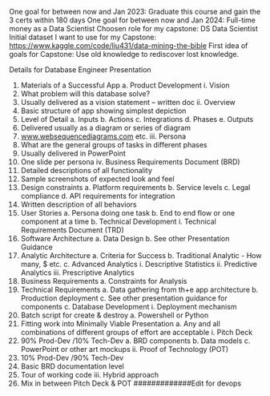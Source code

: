 One goal for between now and Jan 2023: Graduate this course and gain the 3 certs within 180 days
One goal for between now and Jan 2024: Full-time money as a Data Scientist
Choosen role for my capstone: DS Data Scientist
Initial dataset I want to use for my Capstone: https://www.kaggle.com/code/liu431/data-mining-the-bible
First idea of goals for Capstone: Use old knowledge to rediscover lost knowledge.


Details for Database Engineer Presentation
1. Materials of a Successful App
a. Product Development 
i. Vision 
1. What problem will this database solve? 
2. Usually delivered as a vision statement – written doc 
ii. Overview 
1. Basic structure of app showing simplest depiction 
2. Level of Detail 
a. Inputs 
b. Actions 
c. Integrations 
d. Phases 
e. Outputs 
3. Delivered usually as a diagram or series of diagram 
4. www.websequencediagrams.com etc. 
iii. Persona 
1. What are the general groups of tasks in different phases 
2. Usually delivered in PowerPoint 
3. One slide per persona 
iv. Business Requirements Document (BRD) 
1. Detailed descriptions of all functionality 
2. Sample screenshots of expected look and feel 
3. Design constraints 
a. Platform requirements 
b. Service levels 
c. Legal compliance 
d. API requirements for integration 
4. Written description of all behaviors 
5. User Stories 
a. Persona doing one task 
b. End to end flow or one component at a time 
b. Technical Development 
i. Technical Requirements Document (TRD) 
1. Software Architecture 
a. Data Design 
b. See other Presentation Guidance 
2. Analytic Architecture 
a. Criteria for Success 
b. Traditional Analytic - How many, $ etc. 
c. Advanced Analytics
i. Descriptive Statistics 
ii. Predictive Analytics 
iii. Prescriptive Analytics 
3. Business Requirements 
a. Constraints for Analysis 
4. Technical Requirements 
a. Data gathering from th+e app architecture 
b. Production deployment 
c. See other presentation guidance for components 
c. Database Development
i. Deployment mechanism 
1. Batch script for create & destroy
a. Powershell or Python
2. Fitting work into Minimally Viable Presentation 
a. Any and all combinations of different groups of effort are acceptable 
i. Pitch Deck 
1. 90% Prod-Dev /10% Tech-Dev 
a. BRD components 
b. Data models 
c. PowerPoint or other art mockups 
ii. Proof of Technology (POT) 
1. 10% Prod-Dev /90% Tech-Dev 
2. Basic BRD documentation level 
3. Tour of working code 
iii. Hybrid approach 
1. Mix in between Pitch Deck & POT
#############Edit for devops
